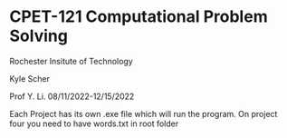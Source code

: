# CPET-121 Computational Problem Solving
Rochester Insitute of Technology 

Kyle Scher

Prof Y. Li. 
08/11/2022-12/15/2022

Each Project has its own .exe file which will run the program. On project four you need to have words.txt in root folder
